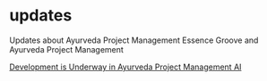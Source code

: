# updates
Updates about Ayurveda Project Management Essence Groove and Ayurveda Project Management

[Development is Underway in Ayurveda Project Management AI](https://github.com/orgs/ayurvedaprojectmanagement/discussions/1)
